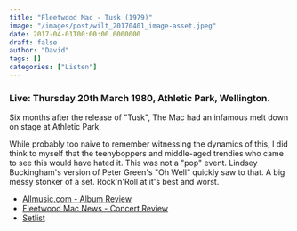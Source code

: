 ```yaml
---
title: "Fleetwood Mac - Tusk (1979)"
image: "/images/post/wilt_20170401_image-asset.jpeg"
date: 2017-04-01T00:00:00.0000000
draft: false
author: "David"
tags: []
categories: ["Listen"]
---
```

### **Live: Thursday 20th March 1980, Athletic Park, Wellington.**

 Six months after the release of "Tusk", The Mac had an infamous melt down on stage at Athletic Park.

 While probably too naive to remember witnessing the dynamics of this, I did think to myself that the teenyboppers and middle-aged trendies who came to see this would have hated it. This was not a "pop" event. Lindsey Buckingham's version of Peter Green's "Oh Well" quickly saw to that. A big messy stonker of a set. Rock'n'Roll at it's best and worst.

-  [Allmusic.com - Album Review](http://www.allmusic.com/album/tusk-mw0000190000)
-  [Fleetwood Mac News - Concert Review](http://www.fleetwoodmacnews.com/2009/09/fleetwood-mac-wellington-nz-1980-worst.html)
-  [Setlist](http://www.setlist.fm/setlist/fleetwood-mac/1980/athletic-park-wellington-new-zealand-7bd3a690.html)